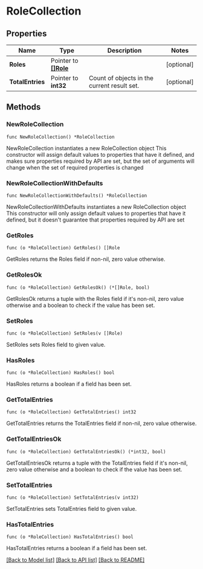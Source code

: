 <!--
 Licensed to the Apache Software Foundation (ASF) under one
 or more contributor license agreements.  See the NOTICE file
 distributed with this work for additional information
 regarding copyright ownership.  The ASF licenses this file
 to you under the Apache License, Version 2.0 (the
 "License"); you may not use this file except in compliance
 with the License.  You may obtain a copy of the License at

   http://www.apache.org/licenses/LICENSE-2.0

 Unless required by applicable law or agreed to in writing,
 software distributed under the License is distributed on an
 "AS IS" BASIS, WITHOUT WARRANTIES OR CONDITIONS OF ANY
 KIND, either express or implied.  See the License for the
 specific language governing permissions and limitations
 under the License.
 -->

# RoleCollection

## Properties

Name | Type | Description | Notes
------------ | ------------- | ------------- | -------------
**Roles** | Pointer to [**[]Role**](Role.md) |  | [optional] 
**TotalEntries** | Pointer to **int32** | Count of objects in the current result set. | [optional] 

## Methods

### NewRoleCollection

`func NewRoleCollection() *RoleCollection`

NewRoleCollection instantiates a new RoleCollection object
This constructor will assign default values to properties that have it defined,
and makes sure properties required by API are set, but the set of arguments
will change when the set of required properties is changed

### NewRoleCollectionWithDefaults

`func NewRoleCollectionWithDefaults() *RoleCollection`

NewRoleCollectionWithDefaults instantiates a new RoleCollection object
This constructor will only assign default values to properties that have it defined,
but it doesn't guarantee that properties required by API are set

### GetRoles

`func (o *RoleCollection) GetRoles() []Role`

GetRoles returns the Roles field if non-nil, zero value otherwise.

### GetRolesOk

`func (o *RoleCollection) GetRolesOk() (*[]Role, bool)`

GetRolesOk returns a tuple with the Roles field if it's non-nil, zero value otherwise
and a boolean to check if the value has been set.

### SetRoles

`func (o *RoleCollection) SetRoles(v []Role)`

SetRoles sets Roles field to given value.

### HasRoles

`func (o *RoleCollection) HasRoles() bool`

HasRoles returns a boolean if a field has been set.

### GetTotalEntries

`func (o *RoleCollection) GetTotalEntries() int32`

GetTotalEntries returns the TotalEntries field if non-nil, zero value otherwise.

### GetTotalEntriesOk

`func (o *RoleCollection) GetTotalEntriesOk() (*int32, bool)`

GetTotalEntriesOk returns a tuple with the TotalEntries field if it's non-nil, zero value otherwise
and a boolean to check if the value has been set.

### SetTotalEntries

`func (o *RoleCollection) SetTotalEntries(v int32)`

SetTotalEntries sets TotalEntries field to given value.

### HasTotalEntries

`func (o *RoleCollection) HasTotalEntries() bool`

HasTotalEntries returns a boolean if a field has been set.


[[Back to Model list]](../README.md#documentation-for-models) [[Back to API list]](../README.md#documentation-for-api-endpoints) [[Back to README]](../README.md)


